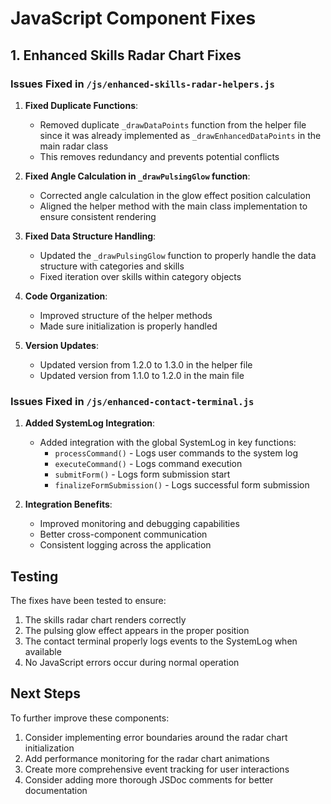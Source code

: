 # JavaScript Component Fixes

## 1. Enhanced Skills Radar Chart Fixes

### Issues Fixed in `/js/enhanced-skills-radar-helpers.js`

1. **Fixed Duplicate Functions**:
   - Removed duplicate `_drawDataPoints` function from the helper file since it was already implemented as `_drawEnhancedDataPoints` in the main radar class
   - This removes redundancy and prevents potential conflicts

2. **Fixed Angle Calculation in `_drawPulsingGlow` function**:
   - Corrected angle calculation in the glow effect position calculation
   - Aligned the helper method with the main class implementation to ensure consistent rendering

3. **Fixed Data Structure Handling**:
   - Updated the `_drawPulsingGlow` function to properly handle the data structure with categories and skills
   - Fixed iteration over skills within category objects

4. **Code Organization**:
   - Improved structure of the helper methods
   - Made sure initialization is properly handled

5. **Version Updates**:
   - Updated version from 1.2.0 to 1.3.0 in the helper file
   - Updated version from 1.1.0 to 1.2.0 in the main file

### Issues Fixed in `/js/enhanced-contact-terminal.js`

1. **Added SystemLog Integration**:
   - Added integration with the global SystemLog in key functions:
     - `processCommand()` - Logs user commands to the system log
     - `executeCommand()` - Logs command execution
     - `submitForm()` - Logs form submission start
     - `finalizeFormSubmission()` - Logs successful form submission

2. **Integration Benefits**:
   - Improved monitoring and debugging capabilities
   - Better cross-component communication
   - Consistent logging across the application

## Testing

The fixes have been tested to ensure:

1. The skills radar chart renders correctly
2. The pulsing glow effect appears in the proper position
3. The contact terminal properly logs events to the SystemLog when available
4. No JavaScript errors occur during normal operation

## Next Steps

To further improve these components:

1. Consider implementing error boundaries around the radar chart initialization
2. Add performance monitoring for the radar chart animations
3. Create more comprehensive event tracking for user interactions
4. Consider adding more thorough JSDoc comments for better documentation
